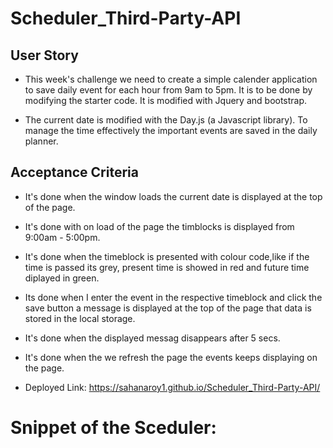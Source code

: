 # Scheduler_Third-Party-API

## User Story

* This week's challenge we need to create a simple calender application to save daily event for each hour from 9am to 5pm. It is to be done by modifying the starter code. It is modified with Jquery and bootstrap.

* The current date is modified with the Day.js (a Javascript library). To manage the time effectively the important events are saved in the daily planner.

 ## Acceptance Criteria
* It's done when the window loads the current date is displayed at the top of the page.
* It's done with on load of the page the timblocks is displayed from 9:00am - 5:00pm.
* It's done when the timeblock is presented with colour code,like if the time is passed its grey, present time is showed in red and future time diplayed in green.
* Its done when I enter the event in the respective timeblock and click the save button a message is displayed at the top of the page that data is stored in the local storage.
* It's done when the displayed messag disappears after 5 secs.
* It's done when the we refresh the page the events keeps displaying on the page. 

* Deployed Link:
https://sahanaroy1.github.io/Scheduler_Third-Party-API/

# Snippet of the Sceduler: